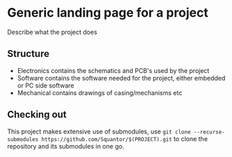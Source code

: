 # Generic landing page for a project
Describe what the project does
## Structure
* Electronics contains the schematics and PCB's used by the project
* Software contains the software needed for the project, either embedded or PC side software
* Mechanical contains drawings of casing/mechanisms etc
## Checking out
This project makes extensive use of submodules, use ```git clone --recurse-submodules https://github.com/Squantor/$(PROJECT).git``` to clone the repository and its submodules in one go.
